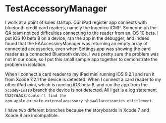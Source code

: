 # TestAccessoryManager

I work at a point of sales startup. Our iPad register app connects with bluetooth credit card readers, namely the Ingenico iCMP. Someone on the QA team noticed difficulties connecting to the reader from an iOS 10 beta. I put iOS 10 beta 8 on a device, ran the app in the debugger, and indeed found that the EAAccessoryManager was returning an empty array of connected accessories, even when Settings.app was showing the card reader as a connected Bluetooth device. I was pretty sure the problem was not in our code, so I put this small sample app together to demonstrate the problem in isolation.

When I connect a card reader to my iPad mini running iOS 9.2.1 and run it from Xcode 7.2.1 the device is detected.
When I connect a card reader to my other iPad mini, which is running iOS beta 8, and run the app from the `xcode8-ios10` branch the device is not detected. All I get is a log statement that reads: `Couldn't find the com.apple.private.externalaccessory.showallaccessories entitlement`.

I have two different branches because the storyboards in Xcode 7 and Xcode 8 are incompatible.

